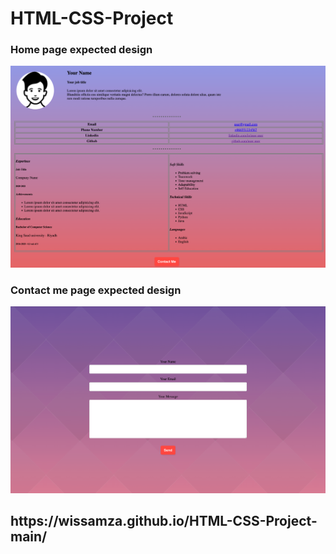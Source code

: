# HTML-CSS-Project

### Home page expected design

<img src="index-page.png" alt="webpage design"/>

### Contact me page expected design

<img src="contactMe-page.png" alt="webpage design"/>


<h2>https://wissamza.github.io/HTML-CSS-Project-main/<h2/>

